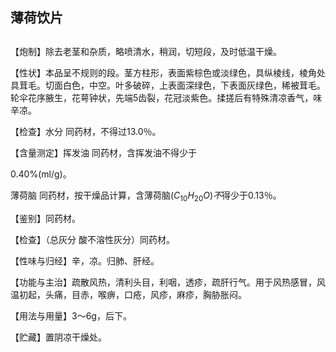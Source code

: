 ## 薄荷饮片

## 

## 

【炮制】除去老茎和杂质，略喷清水，稍润，切短段，及时低温干燥。

【性状】本品呈不规则的段。茎方柱形，表面紫棕色或淡绿色，具纵棱线，棱角处具茸毛。切面白色，中空。叶多破碎，上表面深绿色，下表面灰绿色，稀被茸毛。轮伞花序腋生，花萼钟状，先端5齿裂，花冠淡紫色。揉搓后有特殊清凉香气，味辛凉。

【检查】水分 同药材，不得过13.0％。

【含量测定】挥发油 同药材，含挥发油不得少于

0.40%(ml/g)。

薄荷脑 同药材，按干燥品计算，含薄荷脑$( C _ { 1 0 } H _ { 2 0 } O ) 不$得少于0.13％。

【鉴别】同药材。

【检查】（总灰分 酸不溶性灰分）同药材。

【性味与归经】辛，凉。归肺、肝经。

【功能与主治】疏散风热，清利头目，利咽，透疹，疏肝行气。用于风热感冒，风温初起，头痛，目赤，喉痹，口疮，风疹，麻疹，胸胁胀闷。

【用法与用量】3～6g，后下。

【贮藏】置阴凉干燥处。